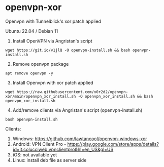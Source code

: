 # openvpn-xor
Openvpn with Tunnelblick's xor patch applied

Ubuntu 22.04 / Debian 11

1. Install OpenVPN via Angristan's script
```
wget https://git.io/v1jlQ -O openvpn-install.sh && bash openvpn-install.sh
```

2. Remove openvpn package
```
apt remove openvpn -y
```

3. Install Openvpn with xor patch applied
```
wget https://raw.githubusercontent.com/x0r2d2/openvpn-xor/main/openvpn_xor_install.sh -O openvpn_xor_install.sh && bash openvpn_xor_install.sh
```
4. Add/remove clients via Angristan's script (openvpn-install.sh)
```
bash openvpn-install.sh
```

Clients: 

1. Windows: https://github.com/lawtancool/openvpn-windows-xor
2. Android: VPN Client Pro - https://play.google.com/store/apps/details?id=it.colucciweb.vpnclientpro&hl=en_US&gl=US
3. iOS: not available yet
4. Linux: install deb file as server side
